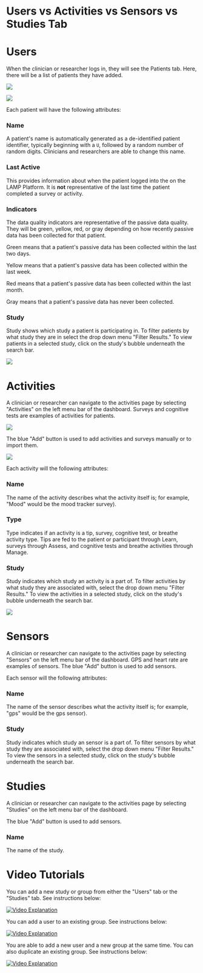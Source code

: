# Users vs Activities vs Sensors vs Studies Tab

# Users

When the clinician or researcher logs in, they will see the Patients tab. Here, there will be a list of patients they have added.

![](assets/Untitled_50.jpeg)

![](assets/Untitled_51.jpeg)

Each patient will have the following attributes:

### Name

A patient's name is automatically generated as a de-identified patient identifier, typically beginning with a `U`, followed by a random number of random digits. Clinicians and researchers are able to change this name.

### Last Active

This provides information about when the patient logged into the on the LAMP Platform. It is **not** representative of the last time the patient completed a survey or activity.

### Indicators

The data quality indicators are representative of the passive data quality. They will be green, yellow, red, or gray depending on how recently passive data has been collected for that patient.

Green means that a patient's passive data has been collected within the last two days.

Yellow means that a patient's passive data has been collected within the last week.

Red means that a patient's passive data has been collected within the last month.

Gray means that a patient's passive data has never been collected.

### Study

Study shows which study a patient is participating in. To filter patients by what study they are in select the drop down menu "Filter Results." To view patients in a selected study, click on the study's bubble underneath the search bar.

![](assets/Untitled_52.jpeg)

# Activities

A clinician or researcher can navigate to the activities page by selecting "Activities" on the left menu bar of the dashboard.  Surveys and cognitive tests are examples of activities for patients.

![](assets/Untitled_50.png)

The blue "Add" button is used to add activities and surveys manually or to import them.

![](assets/Untitled_53.jpeg)

Each activity will the following attributes:

### Name

The name of the activity describes what the activity itself is; for example, "Mood" would be the mood tracker survey).

### Type

Type indicates if an activity is a tip, survey, cognitive test, or breathe activity type. Tips are fed to the patient or participant through Learn, surveys through Assess, and cognitive tests and breathe activities through Manage.

### Study

Study indicates which study an activity is a part of. To filter activities by what study they are associated with, select the drop down menu "Filter Results." To view the activities in a selected study, click on the study's bubble underneath the search bar.

![](assets/Untitled_51.png)

# Sensors

A clinician or researcher can navigate to the activities page by selecting "Sensors" on the left menu bar of the dashboard. GPS and heart rate are examples of sensors.
The blue "Add" button is used to add sensors.

Each sensor will the following attributes:

### Name

The name of the sensor describes what the activity itself is; for example, "gps" would be the gps sensor).

### Study

Study indicates which study an sensor is a part of. To filter sensors by what study they are associated with, select the drop down menu "Filter Results." To view the sensors in a selected study, click on the study's bubble underneath the search bar.

# Studies

A clinician or researcher can navigate to the activities page by selecting "Studies" on the left menu bar of the dashboard.  

The blue "Add" button is used to add sensors.

### Name

The name of the study. 

# Video Tutorials

You can add a new study or group from either the "Users" tab or the "Studies" tab. See instructions below:

[![Video Explanation](assets/add_group_video.jpg)](https://www.youtube.com/watch?v=BuBvGKFsOBY)

You can add a user to an existing group. See instructions below:

[![Video Explanation](assets/add_user_existing_group.jpg)](https://youtu.be/aYqDNHMp9Gg)

You are able to add a new user and a new group at the same time. You can also duplicate an existing group. See instructions below:

[![Video Explanation](assets/add_group_user_video.jpg)](https://www.youtube.com/watch?v=YO7yutC4j7o)
